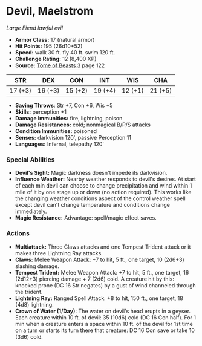 # Devil, Maelstrom

*Large* *Fiend* *lawful evil*

- **Armor Class:** 17 (natural armor)
- **Hit Points:** 195 (26d10+52)
- **Speed:** walk 30 ft. fly 40 ft. swim 120 ft.
- **Challenge Rating:** 12 (8,400 XP)
- **Source:** [Tome of Beasts 3](https://koboldpress.com/kpstore/product/tome-of-beasts-3-for-5th-edition/) page 122

| STR | DEX | CON | INT | WIS | CHA |
| --- | --- | --- | --- | --- | --- |
| 17 (+3) | 16 (+3) | 15 (+2) | 19 (+4) | 12 (+1) | 21 (+5) |

- **Saving Throws**: Str +7, Con +6, Wis +5
- **Skills:** perception +1
- **Damage Immunities:** fire, lightning, poison
- **Damage Resistances:** cold; nonmagical B/P/S attacks
- **Condition Immunities:** poisoned
- **Senses:** darkvision 120', passive Perception 11
- **Languages:** Infernal, telepathy 120'

### Special Abilities

- **Devil's Sight:** Magic darkness doesn't impede its darkvision.
- **Influence Weather:** Nearby weather responds to devil's desires. At start of each min devil can choose to change precipitation and wind within 1 mile of it by one stage up or down (no action required). This works like the changing weather conditions aspect of the control weather spell except devil can't change temperature and conditions change immediately.
- **Magic Resistance:** Advantage: spell/magic effect saves.

### Actions

- **Multiattack:** Three Claws attacks and one Tempest Trident attack or it makes three Lightning Ray attacks.
- **Claws:** Melee Weapon Attack: +7 to hit, 5 ft., one target, 10 (2d6+3) slashing damage.
- **Tempest Trident:** Melee Weapon Attack: +7 to hit, 5 ft., one target, 16 (2d12+3) piercing damage + 7 (2d6) cold. A creature hit by this: knocked prone (DC 16 Str negates) by a gust of wind channeled through the trident.
- **Lightning Ray:** Ranged Spell Attack: +8 to hit, 150 ft., one target, 18 (4d8) lightning.
- **Crown of Water (1/Day):** The water on devil's head erupts in a geyser. Each creature within 10 ft. of devil: 35 (10d6) cold (DC 16 Con half). For 1 min when a creature enters a space within 10 ft. of the devil for 1st time on a turn or starts its turn there that creature: DC 16 Con save or take 10 (3d6) cold.


